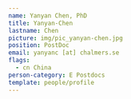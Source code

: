```yaml
---
name: Yanyan Chen, PhD
title: Yanyan-Chen
lastname: Chen
picture: img/pic_yanyan-chen.jpg
position: PostDoc
email: yanyanc [at] chalmers.se
flags:
  - cn China
person-category: E Postdocs
template: people/profile
---
```

